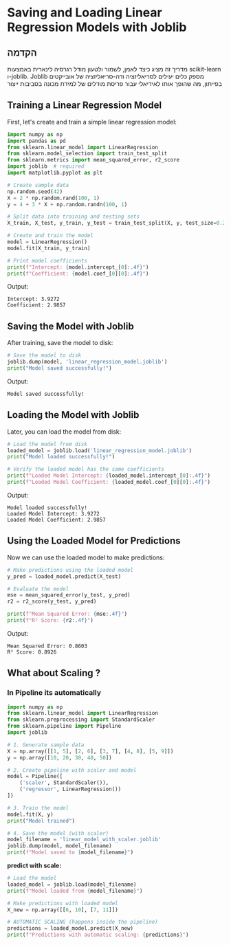# Saving and Loading Linear Regression Models with Joblib

## הקדמה

מדריך זה מציג כיצד לאמן, לשמור ולטעון מודל רגרסיה לינארית באמצעות scikit-learn ו-joblib. Joblib מספק כלים יעילים לסריאליזציה ודה-סריאליזציה של אובייקטים בפייתון, מה שהופך אותו לאידיאלי עבור פריסת מודלים של למידת מכונה בסביבות ייצור

## Training a Linear Regression Model

First, let's create and train a simple linear regression model:

```python
import numpy as np
import pandas as pd
from sklearn.linear_model import LinearRegression
from sklearn.model_selection import train_test_split
from sklearn.metrics import mean_squared_error, r2_score
import joblib  # required
import matplotlib.pyplot as plt

# Create sample data
np.random.seed(42)
X = 2 * np.random.rand(100, 1)
y = 4 + 3 * X + np.random.randn(100, 1)

# Split data into training and testing sets
X_train, X_test, y_train, y_test = train_test_split(X, y, test_size=0.2, random_state=42)

# Create and train the model
model = LinearRegression()
model.fit(X_train, y_train)

# Print model coefficients
print(f"Intercept: {model.intercept_[0]:.4f}")
print(f"Coefficient: {model.coef_[0][0]:.4f}")
```

Output:
```
Intercept: 3.9272
Coefficient: 2.9857
```

## Saving the Model with Joblib

After training, save the model to disk:

```python
# Save the model to disk
joblib.dump(model, 'linear_regression_model.joblib')
print("Model saved successfully!")
```

Output:
```
Model saved successfully!
```

## Loading the Model with Joblib

Later, you can load the model from disk:

```python
# Load the model from disk
loaded_model = joblib.load('linear_regression_model.joblib')
print("Model loaded successfully!")

# Verify the loaded model has the same coefficients
print(f"Loaded Model Intercept: {loaded_model.intercept_[0]:.4f}")
print(f"Loaded Model Coefficient: {loaded_model.coef_[0][0]:.4f}")
```

Output:
```
Model loaded successfully!
Loaded Model Intercept: 3.9272
Loaded Model Coefficient: 2.9857
```

## Using the Loaded Model for Predictions

Now we can use the loaded model to make predictions:

```python
# Make predictions using the loaded model
y_pred = loaded_model.predict(X_test)

# Evaluate the model
mse = mean_squared_error(y_test, y_pred)
r2 = r2_score(y_test, y_pred)

print(f"Mean Squared Error: {mse:.4f}")
print(f"R² Score: {r2:.4f}")
```

Output:
```
Mean Squared Error: 0.8603
R² Score: 0.8926
```


## What about Scaling ?

### In Pipeline its automatically

```python
import numpy as np
from sklearn.linear_model import LinearRegression
from sklearn.preprocessing import StandardScaler
from sklearn.pipeline import Pipeline
import joblib

# 1. Generate sample data
X = np.array([[1, 5], [2, 6], [3, 7], [4, 8], [5, 9]])
y = np.array([10, 20, 30, 40, 50])

# 2. Create pipeline with scaler and model
model = Pipeline([
    ('scaler', StandardScaler()),
    ('regressor', LinearRegression())
])

# 3. Train the model
model.fit(X, y)
print("Model trained")

# 4. Save the model (with scaler)
model_filename = 'linear_model_with_scaler.joblib'
joblib.dump(model, model_filename)
print(f"Model saved to {model_filename}")
```

**predict with scale:**

```python
# Load the model
loaded_model = joblib.load(model_filename)
print(f"Model loaded from {model_filename}")

# Make predictions with loaded model
X_new = np.array([[6, 10], [7, 11]])

# AUTOMATIC SCALING (happens inside the pipeline)
predictions = loaded_model.predict(X_new)
print(f"Predictions with automatic scaling: {predictions}")
```
